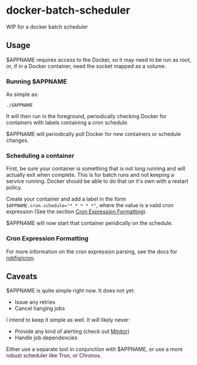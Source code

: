 # docker-batch-scheduler

WIP for a docker batch scheduler

## Usage

$APPNAME requires access to the Docker, so it may need to be run as root, or, if in a Docker container, need the socket mapped as a volume.

### Running $APPNAME

As simple as:

    ./$APPNAME

It will then run in the foreground, periodically checking Docker for containers with labels containing a cron schedule.

$APPNAME will periodically poll Docker for new containers or schedule changes.

### Scheduling a container

First, be sure your container is something that is not long running and will actually exit when complete. This is for batch runs and not keeping a service running. Docker should be able to do that on it's own with a restart policy.

Create your container and add a label in the form `$APPNAME.cron.schedule="* * * * *"`, where the value is a valid cron expression (See the section [Cron Expression Formatting](#cron-expression-formatting)).

$APPNAME will now start that container peridically on the schedule.

### Cron Expression Formatting

For more information on the cron expression parsing, see the docs for [robfig/cron](https://godoc.org/github.com/robfig/cron).

## Caveats

$APPNAME is quite simple right now. It does not yet:

* Issue any retries
* Cancel hanging jobs

I intend to keep it simple as well. It will likely never:

* Provide any kind of alerting (check out [Minitor](https://git.iamthefij.com/IamTheFij/minitor))
* Handle job dependencies

Either use a separate tool in conjunction with $APPNAME, or use a more robust scheduler like Tron, or Chronos.
